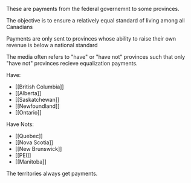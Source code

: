 These are payments from the federal governemnt to some provinces.

The objective is to ensure a relatively equal standard of living among all Canadians

Payments are only sent to provinces whose ability to raise their own revenue is below a national standard

The media often refers to "have" or "have not" provinces such that only "have not" provinces recieve equalization payments.

Have:
- [[British Columbia]]
- [[Alberta]]
- [[Saskatchewan]]
- [[Newfoundland]]
- [[Ontario]]

Have Nots:
- [[Quebec]]
- [[Nova Scotia]]
- [[New Brunswick]]
- [[PEI]]
- [[Manitoba]]

The territories always get payments.

